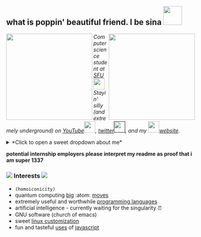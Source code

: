 <h2> what is poppin' beautiful friend. I be sina <img src="https://sinakhalili.com/media/facebigger.png" width="50"></h2>
<img align='right' src="https://gist.github.com/SinaKhalili/766887e91f5318d56dc07560dff7b9eb/raw/6ee0e4452e4dbea445820908c4c515155f647984/sina_fractal_zoom.gif" width="230">
<img align='left' src="https://gist.github.com/SinaKhalili/766887e91f5318d56dc07560dff7b9eb/raw/6ee0e4452e4dbea445820908c4c515155f647984/sina_fractal_zoom.gif" width="230">
<p>
  <em>
    Computer science student at <a href="http://www.sfu.ca">SFU<img src="https://media.giphy.com/media/Jx9n9pSg9JUJi/giphy.gif" width="30"></a>
  </br>
    Stayin' silly (and extremely underground) on 
  <a href="https://www.youtube.com/channel/UCrVWVOBoBu7W-aXbApDEuyQ">YouTube<img src="https://cdn4.iconfinder.com/data/icons/social-media-2210/24/Youtube-512.png" width="30"></a>,
  <a href=""> twitter<img src="https://cdn3.iconfinder.com/data/icons/capsocial-round/500/twitter-512.png" width="30"/></a>, and
  my <a href="https://sinakhalili.com"><img src="https://sinakhalili.com/media/facebigger.png" width="30"/>website</a>.
</em></p>
<details>
  <summary> *Click to open a sweet dropdown about me* </summary>
  
- 🔭🔭 hey guys welcome to bullet list 🔭🔭 
- I don't wanna make the list too long
- sometimes the formatting breaks and it's just text 😲
- so I'll just keep it to six entries 👯 
- hopefully I don't use them all explaining the bullet list 🤔
- <details>
    <summary> recursion </summary>
    <details>
      <summary> *Click to open a sweet dropdown about me* </summary>
      - 🔭🔭 hey guys welcome to bullet list 🔭🔭 
      - I don't wanna make the list too long
      - sometimes the formatting breaks and it's just text 😲
      - so I'll just keep it to six entries 👯 
      - hopefully I don't use them all explaining the bullet list 🤔
    - <details><summary> recursion </summary>
          <details>
              <summary> *Click to open a sweet dropdown about me* </summary>
            - 🔭🔭 hey guys welcome to bullet list 🔭🔭 
            - I don't wanna make the list too long
            - sometimes the formatting breaks and it's just text 😲
            - so I'll just keep it to six entries 👯 
            - hopefully I don't use them all explaining the bullet list 🤔
            - <details> <summary> recursion </summary>
                <details> <summary> *Click to open a sweet dropdown about me* </summary>
                  - 🔭🔭 hey guys welcome to bullet list 🔭🔭 
                  - I don't wanna make the list too long
                  - sometimes the formatting breaks and it's just text 😲
                  - so I'll just keep it to six entries 👯 
                  - hopefully I don't use them all explaining the bullet list 🤔
                  - <details> <summary> base case </summary>
                      <img src="https://avatars0.githubusercontent.com/u/20732540?s=96&v=4" width="50">
                    </details>
                </details>
              </details>
          </details>
        </details>
    </details>
  </details>
</details>

**potential internship employers please interpret my readme as proof that i am super 1337**

### <img src="https://cdn.betterttv.net/emote/5acdc7cb31ca5d147369ead8/1x"> Interests <img src="https://cdn.betterttv.net/emote/5acdc7cb31ca5d147369ead8/1x">
* `(homoiconicity)`
* quantum computing [big](https://github.com/SinaKhalili/quantum-computing-notes) :atom: [moves](https://github.com/not-classical)
* extremely useful and worthwhile [programming languages](https://www.youtube.com/watch?v=px2aSX02pqE)
* artificial intelligence - currently waiting for the singularity ⏰
* GNU software (church of emacs)
* sweet [linux customization](https://github.com/SinaKhalili/dotfiles)
* fun and tasteful [uses](https://mystifying-yonath-9d0f5e.netlify.app/) of [javascript](https://sinakhalili.com)

